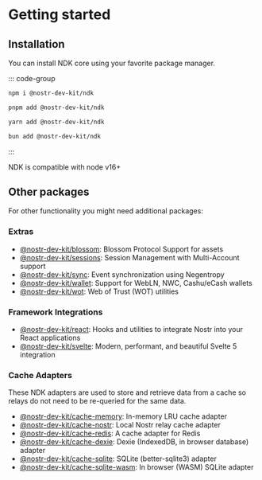 # Getting started

## Installation

You can install NDK core using your favorite package manager.

::: code-group

```sh [npm]
npm i @nostr-dev-kit/ndk
```

```sh [pnpm]
pnpm add @nostr-dev-kit/ndk
```

```sh [yarn]
yarn add @nostr-dev-kit/ndk
```

```sh [bun]
bun add @nostr-dev-kit/ndk
```
:::

NDK is compatible with node v16+


## Other packages

For other functionality you might need additional packages:

### Extras
* [@nostr-dev-kit/blossom](/blossom/README.md): Blossom Protocol Support for assets
* [@nostr-dev-kit/sessions](/sessions/README.md): Session Management with Multi-Account support
* [@nostr-dev-kit/sync](/sync/README.md): Event synchronization using Negentropy
* [@nostr-dev-kit/wallet](/wallet/README.md): Support for WebLN, NWC, Cashu/eCash wallets
* [@nostr-dev-kit/wot](/wot/README.md): Web of Trust (WOT) utilities

### Framework Integrations
* [@nostr-dev-kit/react](/react/README.md): Hooks and utilities to integrate Nostr into your React applications
* [@nostr-dev-kit/svelte](/svelte/README.md): Modern, performant, and beautiful Svelte 5 integration

### Cache Adapters

These NDK adapters are used to store and retrieve data from a cache so relays do not need to be
re-queried for the same data.

* [@nostr-dev-kit/cache-memory](/cache-memory/README.md): In-memory LRU cache adapter
* [@nostr-dev-kit/cache-nostr](/cache-nostr/README.md): Local Nostr relay cache adapter
* [@nostr-dev-kit/cache-redis](/cache-redis/README.md): A cache adapter for Redis
* [@nostr-dev-kit/cache-dexie](/cache-dexie/README.md): Dexie (IndexedDB, in browser database) adapter
* [@nostr-dev-kit/cache-sqlite](/cache-sqlite/README.md): SQLite (better-sqlite3) adapter
* [@nostr-dev-kit/cache-sqlite-wasm](/cache-sqlite-wasm/md): In browser (WASM) SQLite adapter
